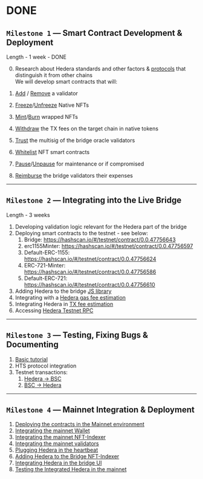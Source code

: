 
# DONE

## `Milestone 1` — Smart Contract Development & Deployment

Length - 1 week - DONE

0. Research about Hedera standards and other factors & [protocols](https://docs.hedera.com/guides/core-concepts/smart-contracts/supported-erc-token-standards) that distinguish it from other chains<br/>
We will develop smart contracts that will:

1. [Add](https://github.com/XP-NETWORK/XP.network-HECO-Migration/blob/f474704150da557f931e011026d0c033b391bd7a/dist/Minter.d.ts#L221-L223) / [Remove](https://github.com/XP-NETWORK/XP.network-HECO-Migration/blob/f474704150da557f931e011026d0c033b391bd7a/dist/Minter.d.ts#L227-L229) a validator
2. [Freeze](https://github.com/XP-NETWORK/XP.network-HECO-Migration/blob/f474704150da557f931e011026d0c033b391bd7a/dist/Minter.d.ts#L164)/[Unfreeze](https://github.com/XP-NETWORK/XP.network-HECO-Migration/blob/dist/dist/Minter.d.ts#L239-L244) Native NFTs
3. [Mint](https://github.com/XP-NETWORK/XP.network-HECO-Migration/blob/dist/dist/Minter.d.ts#L186-L188)/[Burn](https://github.com/XP-NETWORK/XP.network-HECO-Migration/blob/dist/dist/Minter.d.ts#L257-L259) wrapped NFTs
4. [Withdraw](https://github.com/XP-NETWORK/XP.network-HECO-Migration/blob/dist/dist/Minter.d.ts#L198-L200) the TX fees on the target chain in native tokens
5. [Trust](https://github.com/XP-NETWORK/web3-contracts/blob/erc1155/contracts/Minter.sol#L86-L119) the multisig of the bridge oracle validators
6. [Whitelist](https://github.com/XP-NETWORK/XP.network-HECO-Migration/blob/dist/dist/Minter.d.ts#L333-L335) NFT smart contracts
7. [Pause](https://github.com/XP-NETWORK/XP.network-HECO-Migration/blob/dist/dist/Minter.d.ts#L224-L226)/[Unpause](https://github.com/XP-NETWORK/XP.network-HECO-Migration/blob/dist/dist/Minter.d.ts#L245-L247) for maintenance or if compromised
8. [Reimburse](https://github.com/XP-NETWORK/XP.network-HECO-Migration/blob/dist/dist/Minter.d.ts#L201-L203) the bridge validators their expenses

***

## `Milestone 2` — Integrating into the Live Bridge
Length - 3 weeks

1. Developing validation logic relevant for the Hedera part of the bridge
2. Deploying smart contracts to the testnet - see below:
   1. Bridge: https://hashscan.io/#/testnet/contract/0.0.47756643
   2. erc1155Minter: https://hashscan.io/#/testnet/contract/0.0.47756597
   3. Default-ERC-1155: https://hashscan.io/#/testnet/contract/0.0.47756624
   4. ERC-721-Minter: https://hashscan.io/#/testnet/contract/0.0.47756586
   5. Default-ERC-721: https://hashscan.io/#/testnet/contract/0.0.47756610
3. Adding Hedera to the bridge [JS library](https://github.com/XP-NETWORK/xpjs/search?q=hedera)
4. Integrating with a [Hedera gas fee estimation](https://github.com/XP-NETWORK/xpjs/blob/baa6255425a037f3865ff49e694d6e48a08399f7/src/helpers/web3.ts#L93-L95)
5. Integrating Hedera in [TX fee estimation](https://github.com/XP-NETWORK/xpjs/blob/secretjs/src/consts.ts#L397-L404)
6. Accessing [Hedera Testnet RPC](https://github.com/XP-NETWORK/xpjs/blob/baa6255425a037f3865ff49e694d6e48a08399f7/src/factory/factories.ts#L258)

***

## `Milestone 3` — Testing, Fixing Bugs & Documenting

1. [Basic tutorial](https://github.com/XP-NETWORK/testing-hedera)
2. HTS protocol integration
3. Testnet transactions:
   1. [Hedera -> BSC](./3.Milestone.md#a-transferring-hedera---bsc)
   2. [BSC -> Hedera](./3.Milestone.md#b-transferring-bsc---hedera)

***

## `Milestone 4` — Mainnet Integration & Deployment

1. [Deploying the contracts in the Mainnet environment](./4.Milestone.md#1-mainnet-contracts)
2. [Integrating the mainnet Wallet](./4.Milestone.md#2-mainnet-wallets-integration)
3. [Integrating the mainnet NFT-Indexer](./4.Milestone.md#3-nft-indexer)
4. [Integrating the mainnet validators](./4.Milestone.md#4-mainnet-validators)
5. [Plugging Hedera in the heartbeat](./4.Milestone.md#5-hertbeat-integration)
6. [Adding Hedera to the Bridge NFT-Indexer](./4.Milestone.md#3-nft-indexer)
7. [Integrating Hedera in the bridge UI](./4.Milestone.md#6-ui-integration)
8. [Testing the Integrated Hedera in the mainnet](./4.Milestone.md#7-mainnet-transactions)
